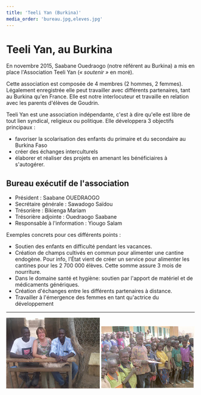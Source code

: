 ```yaml
---
title: 'Teeli Yan (Burkina)'
media_order: 'bureau.jpg,eleves.jpg'
---
```


# Teeli Yan, au Burkina

En novembre 2015, Saabane Ouedraogo (notre référent au Burkina) a mis en place l'Association Teeli Yan (_« soutenir »_ en moré).

Cette association est composée de 4 membres (2 hommes, 2 femmes). Légalement enregistrée elle peut travailler avec différents partenaires, tant au Burkina qu'en France. Elle est notre interlocuteur et travaille en relation avec les parents d'élèves de Goudrin.

Teeli Yan est une association indépendante, c'est à dire qu'elle est libre de tout lien syndical, religieux ou politique. Elle développera 3 objectifs principaux :

- favoriser la scolarisation des enfants du primaire et du secondaire au Burkina Faso
- créer des échanges interculturels
- élaborer et réaliser des projets en amenant les bénéficiaires à s'autogérer. 

## Bureau exécutif de l'association

- Président : Saabane OUEDRAOGO
- Secrétaire générale : Sawadogo Saïdou
- Trésorière : Bikienga Mariam
- Trésorière adjointe : Ouedraogo Saabane
- Responsable à l'information : Yiougo Salam 

Exemples concrets pour ces différents points :

- Soutien des enfants en difficulté pendant les vacances.
- Création de champs cultivés en commun pour alimenter une cantine endogène. Pour info, l'État vient de créer un service pour alimenter les cantines pour les 2 700 000 élèves. Cette somme assure 3 mois de nourriture.
- Dans le domaine santé et hygiène: soutien par l'apport de matériel et de médicaments génériques.
- Création d'échanges entre les différents partenaires à distance.
- Travailler à l'émergence des femmes en tant qu'actrice du développement

---
![](bureau.jpg) ![](eleves.jpg)
